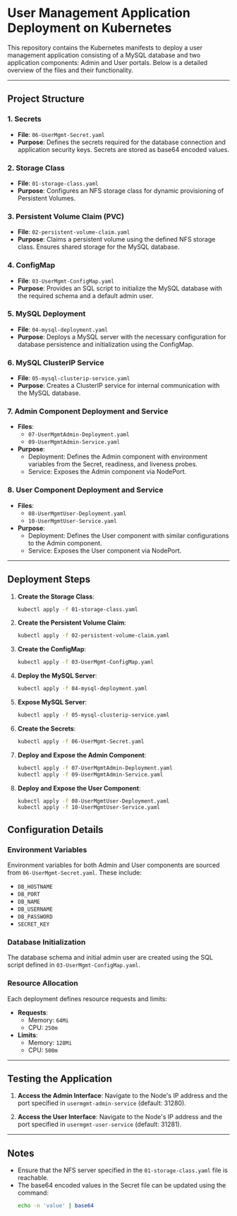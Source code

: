 # User Management Application Deployment on Kubernetes

This repository contains the Kubernetes manifests to deploy a user management application consisting of a MySQL database and two application components: Admin and User portals. Below is a detailed overview of the files and their functionality.

---

## Project Structure

### 1. Secrets
- **File**: `06-UserMgmt-Secret.yaml`
- **Purpose**: Defines the secrets required for the database connection and application security keys. Secrets are stored as base64 encoded values.

### 2. Storage Class
- **File**: `01-storage-class.yaml`
- **Purpose**: Configures an NFS storage class for dynamic provisioning of Persistent Volumes.

### 3. Persistent Volume Claim (PVC)
- **File**: `02-persistent-volume-claim.yaml`
- **Purpose**: Claims a persistent volume using the defined NFS storage class. Ensures shared storage for the MySQL database.

### 4. ConfigMap
- **File**: `03-UserMgmt-ConfigMap.yaml`
- **Purpose**: Provides an SQL script to initialize the MySQL database with the required schema and a default admin user.

### 5. MySQL Deployment
- **File**: `04-mysql-deployment.yaml`
- **Purpose**: Deploys a MySQL server with the necessary configuration for database persistence and initialization using the ConfigMap.

### 6. MySQL ClusterIP Service
- **File**: `05-mysql-clusterip-service.yaml`
- **Purpose**: Creates a ClusterIP service for internal communication with the MySQL database.

### 7. Admin Component Deployment and Service
- **Files**: 
  - `07-UserMgmtAdmin-Deployment.yaml`
  - `09-UserMgmtAdmin-Service.yaml`
- **Purpose**:
  - Deployment: Defines the Admin component with environment variables from the Secret, readiness, and liveness probes.
  - Service: Exposes the Admin component via NodePort.

### 8. User Component Deployment and Service
- **Files**: 
  - `08-UserMgmtUser-Deployment.yaml`
  - `10-UserMgmtUser-Service.yaml`
- **Purpose**:
  - Deployment: Defines the User component with similar configurations to the Admin component.
  - Service: Exposes the User component via NodePort.

---

## Deployment Steps

1. **Create the Storage Class**:
   ```bash
   kubectl apply -f 01-storage-class.yaml
   ```
2. **Create the Persistent Volume Claim**:
   ```bash
   kubectl apply -f 02-persistent-volume-claim.yaml
   ```
3. **Create the ConfigMap**:
   ```bash
   kubectl apply -f 03-UserMgmt-ConfigMap.yaml
   ```
4. **Deploy the MySQL Server**:
   ```bash
   kubectl apply -f 04-mysql-deployment.yaml
   ```
5. **Expose MySQL Server**:
   ```bash
   kubectl apply -f 05-mysql-clusterip-service.yaml
   ```
6. **Create the Secrets**:
   ```bash
   kubectl apply -f 06-UserMgmt-Secret.yaml
   ```
7. **Deploy and Expose the Admin Component**:
   ```bash
   kubectl apply -f 07-UserMgmtAdmin-Deployment.yaml
   kubectl apply -f 09-UserMgmtAdmin-Service.yaml
   ```
8. **Deploy and Expose the User Component**:
   ```bash
   kubectl apply -f 08-UserMgmtUser-Deployment.yaml
   kubectl apply -f 10-UserMgmtUser-Service.yaml
   ```

## Configuration Details

### Environment Variables
Environment variables for both Admin and User components are sourced from `06-UserMgmt-Secret.yaml`. These include:
- `DB_HOSTNAME`
- `DB_PORT`
- `DB_NAME`
- `DB_USERNAME`
- `DB_PASSWORD`
- `SECRET_KEY`

### Database Initialization
The database schema and initial admin user are created using the SQL script defined in `03-UserMgmt-ConfigMap.yaml`.

### Resource Allocation
Each deployment defines resource requests and limits:
- **Requests**: 
  - Memory: `64Mi`
  - CPU: `250m`
- **Limits**: 
  - Memory: `128Mi`
  - CPU: `500m`

---

## Testing the Application

1. **Access the Admin Interface**:
   Navigate to the Node's IP address and the port specified in `usermgmt-admin-service` (default: 31280).

2. **Access the User Interface**:
   Navigate to the Node's IP address and the port specified in `usermgmt-user-service` (default: 31281).

---

## Notes

- Ensure that the NFS server specified in the `01-storage-class.yaml` file is reachable.
- The base64 encoded values in the Secret file can be updated using the command:
  ```bash
  echo -n 'value' | base64
